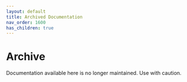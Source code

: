 ```yaml
---
layout: default
title: Archived Documentation
nav_order: 1600
has_children: true
---
```


# Archive

Documentation available here is no longer maintained. Use with caution.
